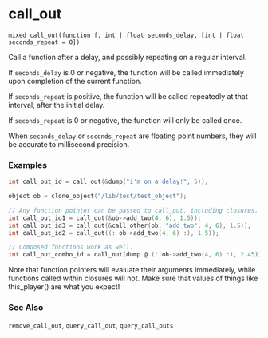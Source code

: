 # call_out

`mixed call_out(function f, int | float seconds_delay, [int | float seconds_repeat = 0])`

Call a function after a delay, and possibly repeating on a regular interval.

If `seconds_delay` is 0 or negative, the function will be called immediately upon
completion of the current function. 

If `seconds_repeat` is positive, the function will be called repeatedly at that
interval, after the initial delay.

If `seconds_repeat` is 0 or negative, the function will only be called once.

When `seconds_delay` or `seconds_repeat` are floating point numbers, they will be
accurate to millisecond precision.

### Examples

```c
int call_out_id = call_out(&dump("i'm on a delay!", 5));

object ob = clone_object("/lib/test/test_object");

// Any function pointer can be passed to call_out, including closures.
int call_out_id1 = call_out(&ob->add_two(4, 6), 1.5));
int call_out_id3 = call_out(&call_other(ob, "add_two", 4, 6), 1.5));
int call_out_id2 = call_out((: ob->add_two(4, 6) :), 1.5));

// Composed functions work as well.
int call_out_combo_id = call_out(dump @ (: ob->add_two(4, 6) :), 2.45));
```

Note that function pointers will evaluate their arguments immediately, while functions
called within closures will not. Make sure that values of things like this_player()
are what you expect!

### See Also

`remove_call_out`, `query_call_out`, `query_call_outs`